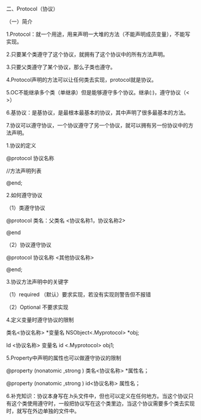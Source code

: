二、Protocol（协议）

（一）简介

1.Protocol：就一个用途，用来声明一大堆的方法（不能声明成员变量），不能写实现。

2.只要某个类遵守了这个协议，就拥有了这个协议中的所有方法声明。

3.只要父类遵守了某个协议，那么子类也遵守。

4.Protocol声明的方法可以让任何类去实现，protocol就是协议。

5.OC不能继承多个类（单继承）但是能够遵守多个协议。继承(:)，遵守协议（< >）

6.基协议：<NSObject>是基协议，是最根本最基本的协议，其中声明了很多最基本的方法。

7.协议可以遵守协议，一个协议遵守了另一个协议，就可以拥有另一份协议中的方法声明。


1.协议的定义

@protocol 协议名称 <NSObject>

//方法声明列表

@end;

2.如何遵守协议

（1）类遵守协议

@protocol 类名：父类名 <协议名称1，协议名称2>

@end

（2）协议遵守协议

@protocol 协议名称 <其他协议名称>

@end;

3.协议方法声明中的关键字

（1）required （默认）要求实现，若没有实现则警告但不报错

（2）Optional 不要求实现

4.定义变量时遵守协议的限制

类名<协议名称> *变量名    NSObject<.Myprotocol> *obj;

Id  <协议名称>  变量名   id  <.Myprotocol> obj1;



5.Property中声明的属性也可以做遵守协议的限制

@property (nonatomic ,strong ) 类名<协议名称> *属性名；

@property (nonatomic ,strong ) id<协议名称>  属性名；



6.补充知识：协议本身写在.h头文件中，但也可以定义在任何地方。当这个协议只有这个类使用遵守时，一般把协议写在这个类里边，当这个协议需要多个类去实现时，就写在外边单独的文件中。

